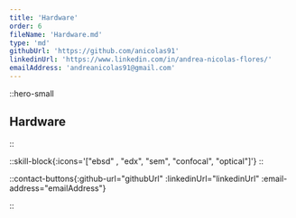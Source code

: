 ```yaml
---
title: 'Hardware'
order: 6
fileName: 'Hardware.md'
type: 'md'
githubUrl: 'https://github.com/anicolas91'
linkedinUrl: 'https://www.linkedin.com/in/andrea-nicolas-flores/'
emailAddress: 'andreanicolas91@gmail.com'
---
```


::hero-small

## Hardware

::

::skill-block{:icons='["ebsd" , "edx", "sem", "confocal", "optical"]'}
::

::contact-buttons{:github-url="githubUrl" :linkedinUrl="linkedinUrl" :email-address="emailAddress"}

::
